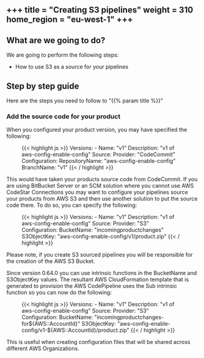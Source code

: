 +++
title = "Creating S3 pipelines"
weight = 310
home_region = "eu-west-1"
+++
---

## What are we going to do?

We are going to perform the following steps:

- How to use S3 as a source for your pipelines


## Step by step guide

Here are the steps you need to follow to "{{% param title %}}"


### Add the source code for your product
When you configured your product version, you may have specified the following: 

 <figure>
  {{< highlight js >}}
    Versions:
      - Name: "v1"
        Description: "v1 of aws-config-enable-config"
        Source:
          Provider: "CodeCommit"
          Configuration:
            RepositoryName: "aws-config-enable-config"
            BranchName: "v1"
  {{< / highlight >}}
 </figure>

This would have taken your products source code from CodeCommit.  If you are using BitBucket Server or an SCM solution
where you cannot use AWS CodeStar Connections you may want to configure your pipelines source your products from 
AWS S3 and then use another solution to put the source code there.  To do so, you can specify the following:

 <figure>
  {{< highlight js >}}
    Versions:
      - Name: "v1"
        Description: "v1 of aws-config-enable-config"
        Source:
          Provider: "S3"
          Configuration:
            BucketName: "incomingproductchanges"
            S3ObjectKey: "aws-config-enable-config/v1/product.zip"
  {{< / highlight >}}
 </figure>

Please note, if you create S3 sourced pipelines you will be responsible for the creation of the AWS S3 Bucket.

Since version 0.64.0 you can use intrinsic functions in the BucketName and S3ObjectKey values.  The resultant AWS
CloudFormation template that is generated to provision the AWS CodePipeline uses the Sub intrinsic function so you can
now do the following:

 <figure>
  {{< highlight js >}}
    Versions:
      - Name: "v1"
        Description: "v1 of aws-config-enable-config"
        Source:
          Provider: "S3"
          Configuration:
            BucketName: "incomingproductchanges-for${AWS::AccountId}"
            S3ObjectKey: "aws-config-enable-config/v1-${AWS::AccountId}/product.zip"
  {{< / highlight >}}
 </figure>

This is useful when creating configuration files that will be shared across different AWS Organizations.